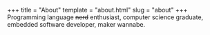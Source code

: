 +++
title = "About"
template = "about.html"
slug = "about"
+++
Programming language ~~nerd~~ enthusiast, computer science graduate, embedded software developer, maker wannabe.
